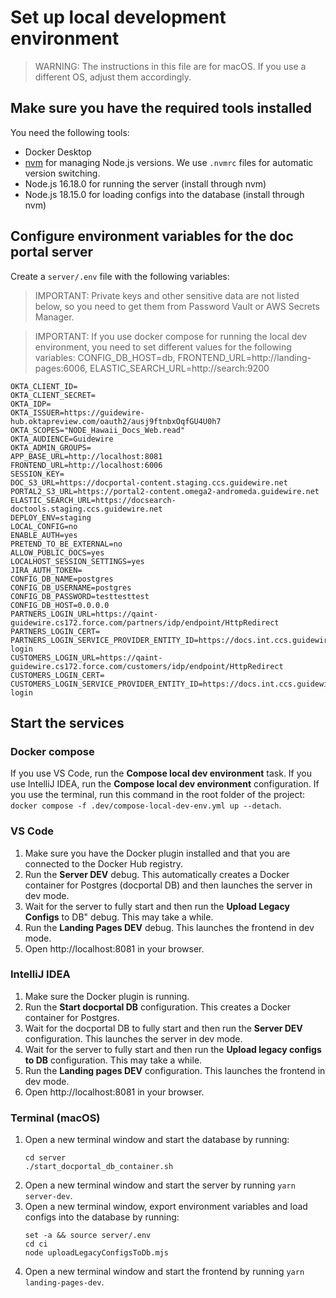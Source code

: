 # Set up local development environment

> WARNING: The instructions in this file are for macOS. If you use a different
> OS, adjust them accordingly.

## Make sure you have the required tools installed

You need the following tools:

- Docker Desktop
- [nvm](https://github.com/nvm-sh/nvm) for managing Node.js versions. We use
  `.nvmrc` files for automatic version switching.
- Node.js 16.18.0 for running the server (install through nvm)
- Node.js 18.15.0 for loading configs into the database (install through nvm)

## Configure environment variables for the doc portal server

Create a `server/.env` file with the following variables:

> IMPORTANT: Private keys and other sensitive data are not listed below, so you
> need to get them from Password Vault or AWS Secrets Manager.

> IMPORTANT: If you use docker compose for running the local dev environment,
> you need to set different values for the following variables:
> CONFIG_DB_HOST=db, FRONTEND_URL=http://landing-pages:6006,
> ELASTIC_SEARCH_URL=http://search:9200

```
OKTA_CLIENT_ID=
OKTA_CLIENT_SECRET=
OKTA_IDP=
OKTA_ISSUER=https://guidewire-hub.oktapreview.com/oauth2/ausj9ftnbxOqfGU4U0h7
OKTA_SCOPES="NODE_Hawaii_Docs_Web.read"
OKTA_AUDIENCE=Guidewire
OKTA_ADMIN_GROUPS=
APP_BASE_URL=http://localhost:8081
FRONTEND_URL=http://localhost:6006
SESSION_KEY=
DOC_S3_URL=https://docportal-content.staging.ccs.guidewire.net
PORTAL2_S3_URL=https://portal2-content.omega2-andromeda.guidewire.net
ELASTIC_SEARCH_URL=https://docsearch-doctools.staging.ccs.guidewire.net
DEPLOY_ENV=staging
LOCAL_CONFIG=no
ENABLE_AUTH=yes
PRETEND_TO_BE_EXTERNAL=no
ALLOW_PUBLIC_DOCS=yes
LOCALHOST_SESSION_SETTINGS=yes
JIRA_AUTH_TOKEN=
CONFIG_DB_NAME=postgres
CONFIG_DB_USERNAME=postgres
CONFIG_DB_PASSWORD=testtesttest
CONFIG_DB_HOST=0.0.0.0
PARTNERS_LOGIN_URL=https://qaint-guidewire.cs172.force.com/partners/idp/endpoint/HttpRedirect
PARTNERS_LOGIN_CERT=
PARTNERS_LOGIN_SERVICE_PROVIDER_ENTITY_ID=https://docs.int.ccs.guidewire.net/partners-login
CUSTOMERS_LOGIN_URL=https://qaint-guidewire.cs172.force.com/customers/idp/endpoint/HttpRedirect
CUSTOMERS_LOGIN_CERT=
CUSTOMERS_LOGIN_SERVICE_PROVIDER_ENTITY_ID=https://docs.int.ccs.guidewire.net/customers-login
```

## Start the services

### Docker compose

If you use VS Code, run the **Compose local dev environment** task. If you use
IntelliJ IDEA, run the **Compose local dev environment** configuration. If you
use the terminal, run this command in the root folder of the project:
`docker compose -f .dev/compose-local-dev-env.yml up --detach`.

### VS Code

1. Make sure you have the Docker plugin installed and that you are connected to
   the Docker Hub registry.
2. Run the **Server DEV** debug. This automatically creates a Docker container
   for Postgres (docportal DB) and then launches the server in dev mode.
3. Wait for the server to fully start and then run the **Upload Legacy Configs**
   to DB" debug. This may take a while.
4. Run the **Landing Pages DEV** debug. This launches the frontend in dev mode.
5. Open http://localhost:8081 in your browser.

### IntelliJ IDEA

1. Make sure the Docker plugin is running.
2. Run the **Start docportal DB** configuration. This creates a Docker container
   for Postgres.
3. Wait for the docportal DB to fully start and then run the **Server DEV**
   configuration. This launches the server in dev mode.
4. Wait for the server to fully start and then run the **Upload legacy configs
   to DB** configuration. This may take a while.
5. Run the **Landing pages DEV** configuration. This launches the frontend in
   dev mode.
6. Open http://localhost:8081 in your browser.

### Terminal (macOS)

1. Open a new terminal window and start the database by running:
   ```
   cd server
   ./start_docportal_db_container.sh
   ```
2. Open a new terminal window and start the server by running `yarn server-dev`.
3. Open a new terminal window, export environment variables and load configs
   into the database by running:
   ```
   set -a && source server/.env
   cd ci
   node uploadLegacyConfigsToDb.mjs
   ```
4. Open a new terminal window and start the frontend by running
   `yarn landing-pages-dev`.
